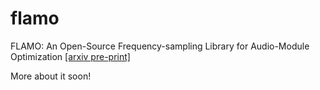 # flamo
FLAMO: An Open-Source Frequency-sampling Library for Audio-Module Optimization [\[arxiv pre-print\]](https://arxiv.org/abs/2409.08723)

More about it soon! 
